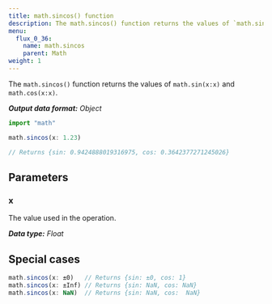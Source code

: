 ```yaml
---
title: math.sincos() function
description: The math.sincos() function returns the values of `math.sin(x:x)` and `math.cos(x:x)`.
menu:
  flux_0_36:
    name: math.sincos
    parent: Math
weight: 1
---
```


The `math.sincos()` function returns the values of `math.sin(x:x)` and `math.cos(x:x)`.

_**Output data format:** Object_

```js
import "math"

math.sincos(x: 1.23)

// Returns {sin: 0.9424888019316975, cos: 0.3642377271245026}
```

## Parameters

### x
The value used in the operation.

_**Data type:** Float_

## Special cases
```js
math.sincos(x: ±0)   // Returns {sin: ±0, cos: 1}
math.sincos(x: ±Inf) // Returns {sin: NaN, cos: NaN}
math.sincos(x: NaN)  // Returns {sin: NaN, cos:  NaN}
```
